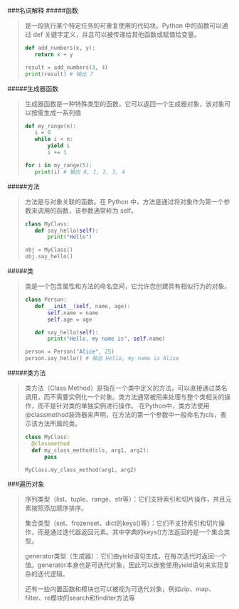  ###名词解释
 #####函数
>是一段执行某个特定任务的可重复使用的代码块。Python 中的函数可以通过 def 关键字定义，并且可以被传递给其他函数或赋值给变量。
>```python
>def add_numbers(x, y):
>    return x + y
>
>result = add_numbers(3, 4)
>print(result) # 输出 7
>```
 #####生成器函数
>生成器函数是一种特殊类型的函数，它可以返回一个生成器对象，该对象可以按需生成一系列值
>```python
>def my_range(n):
>    i = 0
>    while i < n:
>        yield i
>        i += 1
>
>for i in my_range(5):
>    print(i) # 输出 0, 1, 2, 3, 4
>```
 #####方法
>方法是与对象关联的函数。在 Python 中，方法是通过将对象作为第一个参数来调用的函数，该参数通常称为 self。
>```python
>class MyClass:
>    def say_hello(self):
>        print("Hello")
>
>obj = MyClass()
>obj.say_hello()
>```
 #####类
>类是一个包含属性和方法的命名空间，它允许您创建具有相似行为的对象。
>```python
>class Person:
>    def __init__(self, name, age):
>        self.name = name
>        self.age = age
>
>    def say_hello(self):
>        print("Hello, my name is", self.name)
>
>person = Person("Alice", 25)
>person.say_hello() # 输出 Hello, my name is Alice
>```
 #####类方法
>类方法（Class Method）是指在一个类中定义的方法，可以直接通过类名调用，而不需要实例化一个对象。类方法通常被用来处理与整个类相关的操作，而不是针对类的单独实例进行操作。
>在Python中，类方法使用@classmethod装饰器来声明，在方法的第一个参数中一般命名为cls，表示该方法所属的类。
>```python
>class MyClass:
>   @classmethod
>   def my_class_method(cls, arg1, arg2):
>       pass
>
>MyClass.my_class_method(arg1, arg2)
>```
>
###遍历对象
>序列类型（list、tuple、range、str等）：它们支持索引和切片操作，并且元素按照添加顺序排序。
>
>集合类型（set、frozenset、dict的keys()等）：它们不支持索引和切片操作，而是通过迭代器返回元素。其中字典的keys()方法返回的是一个集合类型。
>
>generator类型（生成器）：它们由yield语句生成，在每次迭代时返回一个值。generator本身也是可迭代对象，因此可以嵌套使用yield语句来实现复杂的迭代逻辑。
>
>还有一些内置函数和模块也可以被视为可迭代对象，例如zip、map、filter、re模块的search和finditer方法等